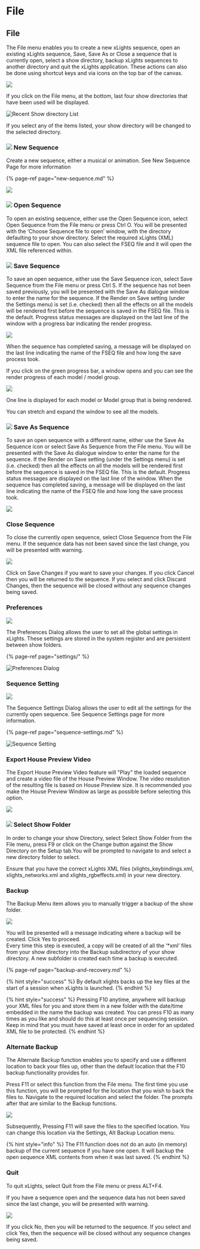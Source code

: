 # File

## File

The File menu enables you to create a new xLights sequence, open an existing xLights sequence, Save, Save As or Close a sequence that is currently open, select a show directory, backup xLights sequences to another directory and quit the xLights application. These actions can also be done using shortcut keys and via icons on the top bar of the canvas.

![](../../../.gitbook/assets/file-icons.JPG)

If you click on the File menu, at the bottom, last four show directories that have been used will be displayed.

![Recent Show directory List](../../../.gitbook/assets/image%20%28583%29.png)

If you select any of the items listed, your show directory will be changed to the selected directory.

### ![](../../../.gitbook/assets/new-seq-icon.JPG) New Sequence

Create a new sequence, either a musical or animation. See New Sequence Page for more information

{% page-ref page="new-sequence.md" %}

![](https://lh5.googleusercontent.com/qyXD1YaXRWTasP70uLegmuhm8C-T9itwNjo4-FkGnidvmLdau9QQDBDxf_lRBIUHKibhKXVGDW9LxlIcn3waWCR1mEcWcUDmxKlI6Ma6JHrUHLuRFBx1oOlTQ9LFaOw-5X2yU2LB)

### ![](../../../.gitbook/assets/open-seq-icon.JPG) Open Sequence

To open an existing sequence, either use the Open Sequence icon, select Open Sequence from the File menu or press Ctrl O. You will be presented with the ‘Choose Sequence file to open’ window, with the directory defaulting to your show directory. Select the required xLights \(XML\) sequence file to open. You can also select the FSEQ file and it will open the XML file referenced within.

### ![](../../../.gitbook/assets/save-seq-icon.JPG) Save Sequence

To save an open sequence, either use the Save Sequence icon, select Save Sequence from the File menu or press Ctrl S. If the sequence has not been saved previously, you will be presented with the Save As dialogue window to enter the name for the sequence. If the Render on Save setting \(under the Settings menu\) is set \(i.e. checked\) then all the effects on all the models will be rendered first before the sequence is saved in the FSEQ file. This is the default. Progress status messages are displayed on the last line of the window with a progress bar indicating the render progress.

![](https://lh6.googleusercontent.com/XdorBo_jMjRBVLxsXQjZcniuopWa_2AmoKz18QLEITefXPqyaTnxJVJf06Bx8F7WHKIBILhrl02UCfbmjr0VyZfoIVGXNMMf0lfKZBKevy19iWwPhaHuRQVL81-siV36P27rXQ3t)

When the sequence has completed saving, a message will be displayed on the last line indicating the name of the FSEQ file and how long the save process took.

If you click on the green progress bar, a window opens and you can see the render progress of each model / model group.

![](https://lh4.googleusercontent.com/473Yghbd6zklRFXzsAQB5o8nrtS4OpQCLlFMhNc5pvfjsLwo_mf8HOtk0F-wk9Rq8kl-jPSZsaqD9FSz9-V-tbTTyaHHg0ToOSPfHDFCiAGFUIKwcHJqi1ZpUl_XQa9afGR1R94R)

One line is displayed for each model or Model group that is being rendered.

You can stretch and expand the window to see all the models.

### ![](../../../.gitbook/assets/saveas-seq-icon.JPG) Save As Sequence

To save an open sequence with a different name, either use the Save As Sequence icon or select Save As Sequence from the File menu. You will be presented with the Save As dialogue window to enter the name for the sequence. If the Render on Save setting \(under the Settings menu\) is set \(i.e. checked\) then all the effects on all the models will be rendered first before the sequence is saved in the FSEQ file. This is the default. Progress status messages are displayed on the last line of the window. When the sequence has completed saving, a message will be displayed on the last line indicating the name of the FSEQ file and how long the save process took.

![](https://lh5.googleusercontent.com/CMIxBkjv8lszeDMpF5uho5zzSLKbwoUTf9jWMZEi1JukbOr_uXHDRCdlG68WWcIuwDtZrIXpmcT4U2IziKDbz21WmsYY4Gedu9edqC-oc3tIpvUA2jl5ovjtJop7X4rxDr-Yzfwk)

### Close Sequence

To close the currently open sequence, select Close Sequence from the File menu. If the sequence data has not been saved since the last change, you will be presented with warning.

![](https://lh5.googleusercontent.com/b48_Ioe-qDn8JtZ5y3L06TS7EMIlVHLwmtUmX_MgkJEZdg3aKNODtC8YD-17Frzw7OL8gC7jW6vJGOySgALafvbCKamUAgXiYpA_4qyHjkRoEhvwVfUv8J-ext88QyY_41EmtItW)

Click on Save Changes if you want to save your changes. If you click Cancel then you will be returned to the sequence. If you select and click Discard Changes, then the sequence will be closed without any sequence changes being saved.

### Preferences

![](../../../.gitbook/assets/image%20%28335%29.png)

The Preferences Dialog allows the user to set all the global settings in xLights. These settings are stored in the system register and are persistent between show folders.

{% page-ref page="settings/" %}

![Preferences Dialog](../../../.gitbook/assets/image%20%28151%29.png)

### Sequence Setting

![](../../../.gitbook/assets/image%20%28749%29.png)

The Sequence Settings Dialog allows the user to edit all the settings for the currently open sequence. See Sequence Settings page for more information.

{% page-ref page="sequence-settings.md" %}

![Sequence Setting](../../../.gitbook/assets/image%20%28314%29.png)

### Export House Preview Video

The Export House Preview Video feature will "Play" the loaded sequence and create a video file of the House Preview Window. The video resolution of the resulting file is based on House Preview size. It is recommended you make the House Preview Window as large as possible before selecting this option.

![](../../../.gitbook/assets/image%20%28595%29.png)

### ![](../../../.gitbook/assets/show-directory-icon.JPG) Select Show Folder

In order to change your show Directory, select Select Show Folder from the File menu, press F9 or click on the Change button against the Show Directory on the Setup tab.You will be prompted to navigate to and select a new directory folder to select.

Ensure that you have the correct xLights XML files \(xlights\_keybindings.xml, xlights\_networks.xml and xlights\_rgbeffects.xml\) in your new directory.

### Backup

The Backup Menu item allows you to manually trigger a backup of the show folder.

![](../../../.gitbook/assets/image-776.png)

You will be presented will a message indicating where a backup will be created. Click Yes to proceed.  
Every time this step is executed, a copy will be created of all the ‘\*xml’ files from your show directory into the Backup subdirectory of your show directory. A new subfolder is created each time a backup is executed.

{% page-ref page="backup-and-recovery.md" %}

{% hint style="success" %}
By default xlights backs up the key files at the start of a session when xLights is launched.
{% endhint %}

{% hint style="success" %}
Pressing F10 anytime, anywhere will backup your XML files for you and store them in a new folder with the date/time embedded in the name the backup was created. You can press F10 as many times as you like and should do this at least once per sequencing session. Keep in mind that you must have saved at least once in order for an updated XML file to be protected.
{% endhint %}

### Alternate Backup

The Alternate Backup function enables you to specify and use a different location to back your files up, other than the default location that the F10 backup functionality provides for.

Press F11 or select this function from the File menu. The first time you use this function, you will be prompted for the location that you wish to back the files to. Navigate to the required location and select the folder. The prompts after that are similar to the Backup functions.

![](../../../.gitbook/assets/image-752.png)

Subsequently, Pressing F11 will save the files to the specified location. You can change this location via the Settings, Alt Backup Location menu.

{% hint style="info" %}
The F11 function does not do an auto \(in memory\) backup of the current sequence if you have one open. It will backup the open sequence XML contents from when it was last saved.
{% endhint %}

### Quit

To quit xLights, select Quit from the File menu or press ALT+F4.

If you have a sequence open and the sequence data has not been saved since the last change, you will be presented with warning.

![](https://lh6.googleusercontent.com/Jitn-xdayj3VyvI8VUaiFPkA2fh4m_UngTNOAeYjT3Zhuw1YY4JWxlbDUQVPwANatRUzzW1XtmGNzbeAMSUokIjQVjHROQUsJMWNxEyCmTYc_Y3lchMs2-9paEEA4R-vC3Ovk4vn)

If you click No, then you will be returned to the sequence. If you select and click Yes, then the sequence will be closed without any sequence changes being saved.

